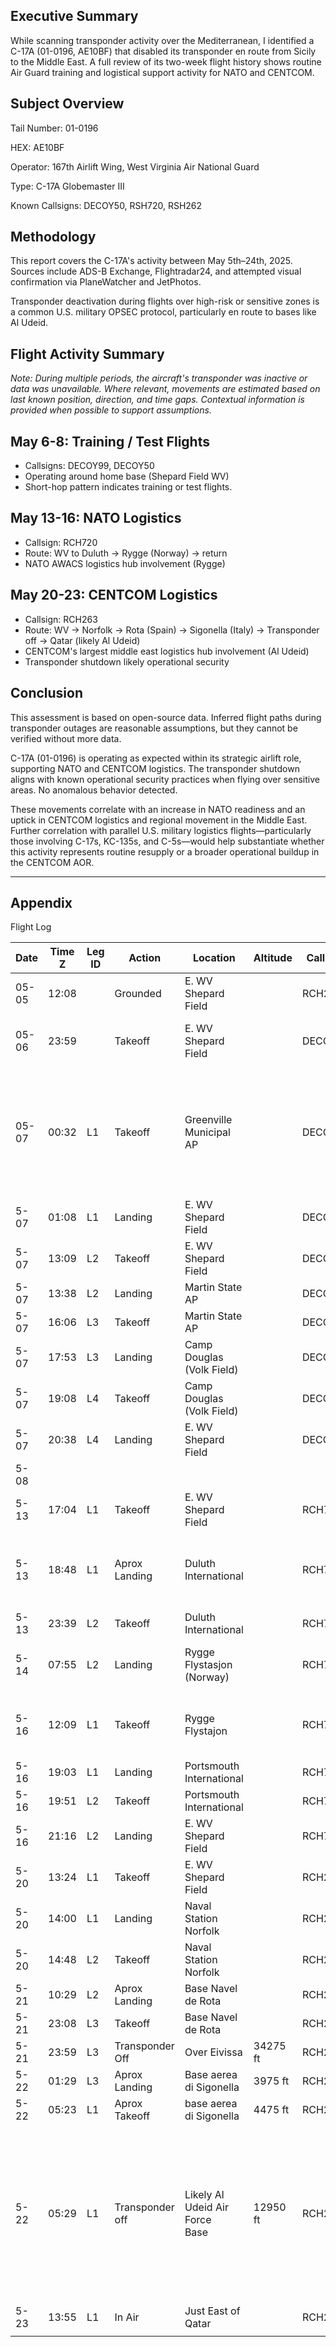 

## Executive Summary

While scanning transponder activity over the Mediterranean, I identified a C-17A (01-0196, AE10BF) that disabled its transponder en route from Sicily to the Middle East. A full review of its two-week flight history shows routine Air Guard training and logistical support activity for NATO and CENTCOM.

## Subject Overview

Tail Number: 01-0196

HEX: AE10BF

Operator: 167th Airlift Wing, West Virginia Air National Guard

Type: C-17A Globemaster III

Known Callsigns: DECOY50, RSH720, RSH262


## Methodology

This report covers the C-17A's activity between May 5th–24th, 2025. Sources include ADS-B Exchange, Flightradar24, and attempted visual confirmation via PlaneWatcher and JetPhotos.

Transponder deactivation during flights over high-risk or sensitive zones is a common U.S. military OPSEC protocol, particularly en route to bases like Al Udeid.

## Flight Activity Summary

_Note: During multiple periods, the aircraft's transponder was inactive or data was unavailable. Where relevant, movements are estimated based on last known position, direction, and time gaps. Contextual information is provided when possible to support assumptions._

## May 6-8: Training / Test Flights

- Callsigns: DECOY99, DECOY50
- Operating around home base (Shepard Field WV)
- Short-hop pattern indicates training or test flights.

## May 13-16: NATO Logistics

- Callsign: RCH720
- Route:  WV to Duluth -> Rygge (Norway) -> return
- NATO AWACS logistics hub involvement (Rygge)

## May 20-23: CENTCOM Logistics

- Callsign: RCH263
- Route: WV -> Norfolk -> Rota (Spain) -> Sigonella (Italy) -> Transponder off -> Qatar (likely Al Udeid)
- CENTCOM's largest middle east logistics hub involvement (Al Udeid)
- Transponder shutdown likely operational security

## Conclusion 

This assessment is based on open-source data. Inferred flight paths during transponder outages are reasonable assumptions, but they cannot be verified without more data.

C-17A (01-0196) is operating as expected within its strategic airlift role, supporting NATO and CENTCOM logistics. The transponder shutdown aligns with known operational security practices when flying over sensitive areas. No anomalous behavior detected. 

These movements correlate with an increase in NATO readiness and an uptick in CENTCOM logistics and regional movement in the Middle East. Further correlation with parallel U.S. military logistics flights—particularly those involving C-17s, KC-135s, and C-5s—would help substantiate whether this activity represents routine resupply or a broader operational buildup in the CENTCOM AOR.


---

## Appendix


Flight Log

| Date  | Time Z | Leg ID | Action          | Location                          | Altitude | Callsign | Notes                                                                                                                                           | Visual Links                               |
| ----- | ------ | ------ | --------------- | --------------------------------- | -------- | -------- | ----------------------------------------------------------------------------------------------------------------------------------------------- | ------------------------------------------ |
| 05-05 | 12:08  |        | Grounded        | E. WV Shepard Field               |          | RCH281   |                                                                                                                                                 |                                            |
| 05-06 | 23:59  |        | Takeoff         | E. WV Shepard Field               |          | DECOY99  | Transponder cuts out at 23:59 over <br>Indiana                                                                                                  |                                            |
| 05-07 | 00:32  | L1     | Takeoff         | Greenville Municipal AP           |          | DECOY99  | Assumed direct flight to Green due<br>to short delay from transponder cut<br>and departure.                                                     |                                            |
| 5-07  | 01:08  | L1     | Landing         | E. WV Shepard Field               |          | DECOY99  |                                                                                                                                                 |                                            |
| 5-07  | 13:09  | L2     | Takeoff         | E. WV Shepard Field               |          | DECOY50  |                                                                                                                                                 |                                            |
| 5-07  | 13:38  | L2     | Landing         | Martin State AP                   |          | DECOY50  |                                                                                                                                                 |                                            |
| 5-07  | 16:06  | L3     | Takeoff         | Martin State AP                   |          | DECOY50  |                                                                                                                                                 |                                            |
| 5-07  | 17:53  | L3     | Landing         | Camp Douglas (Volk Field)         |          | DECOY50  |                                                                                                                                                 |                                            |
| 5-07  | 19:08  | L4     | Takeoff         | Camp Douglas (Volk Field)         |          | DECOY50  |                                                                                                                                                 |                                            |
| 5-07  | 20:38  | L4     | Landing         | E. WV Shepard Field               |          | DECOY50  |                                                                                                                                                 |                                            |
| 5-08  |        |        |                 |                                   |          |          | Transponder Off                                                                                                                                 |                                            |
| 5-13  | 17:04  | L1     | Takeoff         | E. WV Shepard Field               |          | RCH720   |                                                                                                                                                 |                                            |
| 5-13  | 18:48  | L1     | Aprox Landing   | Duluth International              |          | RCH720   | Transponder cuts off but appears like<br>Duluth International approach                                                                          |   
| 5-13  | 23:39  | L2     | Takeoff         | Duluth International              |          | RCH720   |                                                                                                                                                 |                                            |
| 5-14  | 07:55  | L2     | Landing         | Rygge Flystasjon<br>(Norway)<br>  |          | RCH720   | Transponder cuts out over the Artic                                                                                                             |                                            |
| 5-16  | 12:09  | L1     | Takeoff         | Rygge Flystajon                   |          | RCH720   | Strange flight line likely weird <br>transponder noise.                                                                                         |      
| 5-16  | 19:03  | L1     | Landing         | Portsmouth International          |          | RCH720   |                                                                                                                                                 |                                            |
| 5-16  | 19:51  | L2     | Takeoff         | Portsmouth International          |          | RCH720   | Refueled?                                                                                                                                       |                                            |
| 5-16  | 21:16  | L2     | Landing         | E. WV Shepard Field               |          | RCH720   |                                                                                                                                                 |                                            |
| 5-20  | 13:24  | L1     | Takeoff         | E. WV Shepard Field               |          | RCH263   |                                                                                                                                                 |                                            |
| 5-20  | 14:00  | L1     | Landing         | Naval Station Norfolk             |          | RCH263   |                                                                                                                                                 |                                            |
| 5-20  | 14:48  | L2     | Takeoff         | Naval Station Norfolk             |          | RCH263   |                                                                                                                                                 |                                            |
| 5-21  | 10:29  | L2     | Aprox Landing   | Base Navel de Rota                |          | RCH263   |                                                                                                                                                 |      |
| 5-21  | 23:08  | L3     | Takeoff         | Base Navel de Rota                |          | RCH263   |                                                                                                                                                 |                                            |
| 5-21  | 23:59  | L3     | Transponder Off | Over Eivissa                      | 34275 ft | RCH263   |                                                                                                                                                 |                                            |
| 5-22  | 01:29  | L3     | Aprox Landing   | Base aerea di Sigonella           | 3975 ft  | RCH263   |                                                                                                                                                 |  |
| 5-22  | 05:23  | L1     | Aprox Takeoff   | base aerea di Sigonella           | 4475 ft  | RCH263   |                                                                                                                                                 |                                            |
| 5-22  | 05:29  | L1     | Transponder off | Likely Al Udeid Air Force<br>Base | 12950 ft | RCH262   | Flightradar seems to believe it is headed<br>to Qatar. Flying over hot conflict areas is <br>likely why the transponder has been turned<br>off. |                                            |
| 5-23  | 13:55  | L1     | In Air          | Just East of Qatar                |          | RCH263   |                                                                                                                                                 |                                            |
|       |        |        |                 |                                   |          |          |                                                                                                                                                 |                                            |
